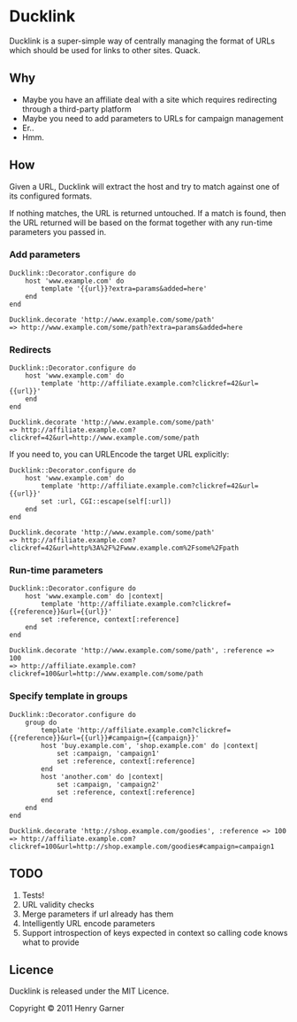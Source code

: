 # Ducklink #

Ducklink is a super-simple way of centrally managing the format of URLs which should be used for links to other sites. Quack.

## Why ##

* Maybe you have an affiliate deal with a site which requires redirecting through a third-party platform
* Maybe you need to add parameters to URLs for campaign management
* Er..
* Hmm.

## How ##

Given a URL, Ducklink will extract the host and try to match against one of its configured formats.

If nothing matches, the URL is returned untouched. If a match is found, then the URL returned will be based on the format together with any run-time parameters you passed in.

### Add parameters ###


	Ducklink::Decorator.configure do
		host 'www.example.com' do
			template '{{url}}?extra=params&added=here'
		end
	end

	Ducklink.decorate 'http://www.example.com/some/path'
	=> http://www.example.com/some/path?extra=params&added=here

### Redirects ###

	Ducklink::Decorator.configure do
		host 'www.example.com' do
			template 'http://affiliate.example.com?clickref=42&url={{url}}'
		end
	end
	
	Ducklink.decorate 'http://www.example.com/some/path'
	=> http://affiliate.example.com?clickref=42&url=http://www.example.com/some/path
	
If you need to, you can URLEncode the target URL explicitly:

	Ducklink::Decorator.configure do
		host 'www.example.com' do
			template 'http://affiliate.example.com?clickref=42&url={{url}}'
			set :url, CGI::escape(self[:url])
		end
	end
	
	Ducklink.decorate 'http://www.example.com/some/path'
	=> http://affiliate.example.com?clickref=42&url=http%3A%2F%2Fwww.example.com%2Fsome%2Fpath
	
### Run-time parameters ###

	Ducklink::Decorator.configure do
		host 'www.example.com' do |context|
			template 'http://affiliate.example.com?clickref={{reference}}&url={{url}}'
			set :reference, context[:reference]
		end
	end
	
	Ducklink.decorate 'http://www.example.com/some/path', :reference => 100
	=> http://affiliate.example.com?clickref=100&url=http://www.example.com/some/path
	
### Specify template in groups ###
	
	Ducklink::Decorator.configure do
		group do
			template 'http://affiliate.example.com?clickref={{reference}}&url={{url}}#campaign={{campaign}}'
			host 'buy.example.com', 'shop.example.com' do |context|
				set :campaign, 'campaign1'
				set :reference, context[:reference]
			end
			host 'another.com' do |context|
				set :campaign, 'campaign2'
				set :reference, context[:reference]
			end
		end
	end
	
	Ducklink.decorate 'http://shop.example.com/goodies', :reference => 100
	=> http://affiliate.example.com?clickref=100&url=http://shop.example.com/goodies#campaign=campaign1
	
## TODO ##

1. Tests!
2. URL validity checks
3. Merge parameters if url already has them
4. Intelligently URL encode parameters
5. Support introspection of keys expected in context so calling code knows what to provide

## Licence ##

Ducklink is released under the MIT Licence.

Copyright © 2011 Henry Garner
